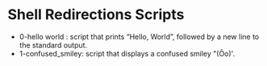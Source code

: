 <h1>Shell Redirections Scripts</h1>

* 0-hello world : script that prints “Hello, World”, followed by a new line to the standard output.
* 1-confused_smiley: script that displays a confused smiley "(Ôo)'.
